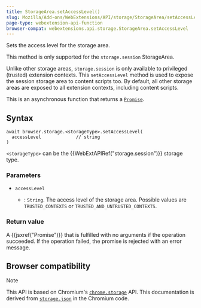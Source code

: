 ```yaml
---
title: StorageArea.setAccessLevel()
slug: Mozilla/Add-ons/WebExtensions/API/storage/StorageArea/setAccessLevel
page-type: webextension-api-function
browser-compat: webextensions.api.storage.StorageArea.setAccessLevel
---
```




Sets the access level for the storage area.

This method is only supported for the `storage.session` StorageArea.

Unlike other storage areas, `storage.session` is only available to privileged (trusted) extension contexts. This `setAccessLevel` method is used to expose the session storage area to content scripts too. By default, all other storage areas are exposed to all extension contexts, including content scripts.

This is an asynchronous function that returns a [`Promise`](/Web/JavaScript/Reference/Global_Objects/Promise).

## Syntax

```js-nolint
await browser.storage.<storageType>.setAccessLevel(
  accessLevel             // string
)
```

`<storageType>` can be the {{WebExtAPIRef("storage.session")}} storage type.

### Parameters

- `accessLevel`

  - : `String`. The access level of the storage area. Possible values are `TRUSTED_CONTEXTS` or `TRUSTED_AND_UNTRUSTED_CONTEXTS`.

### Return value

A {{jsxref("Promise")}} that is fulfilled with no arguments if the operation succeeded. If the operation failed, the promise is rejected with an error message.



## Browser compatibility



> [!NOTE]
> This API is based on Chromium's [`chrome.storage`](https://developer.chrome.com/docs/extensions/reference/api/storage) API. This documentation is derived from [`storage.json`](https://chromium.googlesource.com/chromium/src/+/master/extensions/common/api/storage.json) in the Chromium code.
